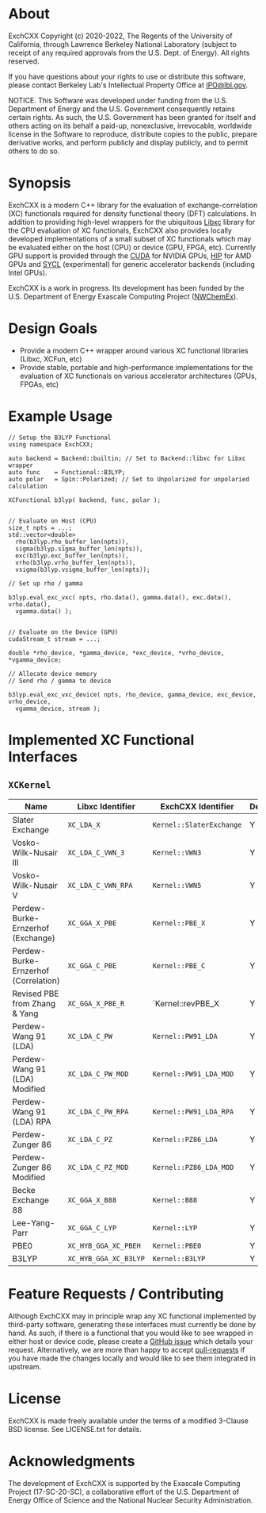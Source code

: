 # About

ExchCXX Copyright (c) 2020-2022, The Regents of the University of California,
through Lawrence Berkeley National Laboratory (subject to receipt of
any required approvals from the U.S. Dept. of Energy). All rights reserved.

If you have questions about your rights to use or distribute this software,
please contact Berkeley Lab's Intellectual Property Office at
IPO@lbl.gov.

NOTICE.  This Software was developed under funding from the U.S. Department
of Energy and the U.S. Government consequently retains certain rights.  As
such, the U.S. Government has been granted for itself and others acting on
its behalf a paid-up, nonexclusive, irrevocable, worldwide license in the
Software to reproduce, distribute copies to the public, prepare derivative 
works, and perform publicly and display publicly, and to permit others to do so.

# Synopsis

ExchCXX is a modern C++ library for the evaluation of exchange-correlation (XC)
functionals required for density functional theory (DFT) calculations. In
addition to providing high-level wrappers for the ubiquitous
[Libxc](https://www.tddft.org/programs/libxc) library for the CPU evaluation of
XC functionals, ExchCXX also provides locally developed implementations of a
small subset of XC functionals which may be evaluated either on the host (CPU)
or device (GPU, FPGA, etc). Currently GPU support is provided through the
[CUDA](https://docs.nvidia.com/cuda/cuda-c-programming-guide/index.html) for NVIDIA
GPUs, [HIP](https://rocmdocs.amd.com/en/latest/Programming_Guides/HIP-GUIDE.html) for
AMD GPUs and [SYCL](https://registry.khronos.org/SYCL/specs/sycl-2020/html/sycl-2020.html) (experimental)
for generic accelerator backends (including Intel GPUs).


ExchCXX is a work in progress. Its development has been funded by the U.S.
Department of Energy Exascale Computing Project 
([NWChemEx](https://github.com/NWChemEx-Project)).

# Design Goals

* Provide a modern C++ wrapper around various XC functional libraries (Libxc, XCFun, etc)
* Provide stable, portable and high-performance implementations for the evaluation of XC functionals on various accelerator architectures (GPUs, FPGAs, etc)


# Example Usage

```
// Setup the B3LYP Functional
using namespace ExchCXX;

auto backend = Backend::builtin; // Set to Backend::libxc for Libxc wrapper
auto func    = Functional::B3LYP;
auto polar   = Spin::Polarized; // Set to Unpolarized for unpolaried calculation

XCFunctional b3lyp( backend, func, polar );


// Evaluate on Host (CPU)
size_t npts = ...;
std::vector<double> 
  rho(b3lyp.rho_buffer_len(npts)), 
  sigma(b3lyp.sigma_buffer_len(npts)), 
  exc(b3lyp.exc_buffer_len(npts)), 
  vrho(b3lyp.vrho_buffer_len(npts)), 
  vsigma(b3lyp.vsigma_buffer_len(npts));

// Set up rho / gamma

b3lyp.eval_exc_vxc( npts, rho.data(), gamma.data(), exc.data(), vrho.data(),
  vgamma.data() );


// Evaluate on the Device (GPU)
cudaStream_t stream = ...;

double *rho_device, *gamma_device, *exc_device, *vrho_device, *vgamma_device;

// Allocate device memory
// Send rho / gamma to device

b3lyp.eval_exc_vxc_device( npts, rho_device, gamma_device, exc_device, vrho_device,
  vgamma_device, stream );

```


# Implemented XC Functional Interfaces

## `XCKernel`

| Name                                 | Libxc Identifier      | ExchCXX Identifier       | Device? |
|--------------------------------------|-----------------------|--------------------------|---------|
| Slater Exchange                      | `XC_LDA_X`            | `Kernel::SlaterExchange` |    Y    |
| Vosko-Wilk-Nusair III                | `XC_LDA_C_VWN_3`      | `Kernel::VWN3`           |    Y    |
| Vosko-Wilk-Nusair V                  | `XC_LDA_C_VWN_RPA`    | `Kernel::VWN5`           |    Y    |
| Perdew-Burke-Ernzerhof (Exchange)    | `XC_GGA_X_PBE`        | `Kernel::PBE_X`          |    Y    |
| Perdew-Burke-Ernzerhof (Correlation) | `XC_GGA_C_PBE`        | `Kernel::PBE_C`          |    Y    |
| Revised PBE from Zhang & Yang        | `XC_GGA_X_PBE_R`      | `Kernel::revPBE_X        |    Y    |
| Perdew-Wang 91 (LDA)                 | `XC_LDA_C_PW`         | `Kernel::PW91_LDA`       |    Y    |
| Perdew-Wang 91 (LDA) Modified        | `XC_LDA_C_PW_MOD`     | `Kernel::PW91_LDA_MOD`   |    Y    |
| Perdew-Wang 91 (LDA) RPA             | `XC_LDA_C_PW_RPA`     | `Kernel::PW91_LDA_RPA`   |    Y    |
| Perdew-Zunger 86                     | `XC_LDA_C_PZ`         | `Kernel::PZ86_LDA`       |    Y    |
| Perdew-Zunger 86 Modified            | `XC_LDA_C_PZ_MOD`     | `Kernel::PZ86_LDA_MOD`   |    Y    |
| Becke Exchange 88                    | `XC_GGA_X_B88`        | `Kernel::B88`            |    Y    |
| Lee-Yang-Parr                        | `XC_GGA_C_LYP`        | `Kernel::LYP`            |    Y    |
| PBE0                                 | `XC_HYB_GGA_XC_PBEH`  | `Kernel::PBE0`           |    Y    |
| B3LYP                                | `XC_HYB_GGA_XC_B3LYP` | `Kernel::B3LYP`          |    Y    |



# Feature Requests / Contributing

Although ExchCXX may in principle wrap any XC functional implemented by third-party software,
generating these interfaces must currently be done by hand. As such, if there is a functional
that you would like to see wrapped in either host or device code, please create a [GitHub issue](https://github.com/wavefunction91/ExchCXX/issues)
which details your request. Alternatively, we are more than happy to accept [pull-requests](https://github.com/wavefunction91/ExchCXX/pulls) if
you have made the changes locally and would like to see them integrated in upstream.


# License

ExchCXX is made freely available under the terms of a modified 3-Clause BSD license. See
LICENSE.txt for details.

# Acknowledgments

The development of ExchCXX is supported by the Exascale Computing Project
(17-SC-20-SC), a collaborative effort of the U.S. Department of Energy Office
of Science and the National Nuclear Security Administration.
